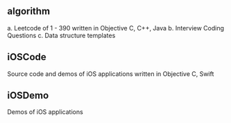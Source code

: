 ## algorithm

a. Leetcode of 1 - 390 written in Objective C, C++, Java
b. Interview Coding Questions
c. Data structure templates

## iOSCode

Source code and demos of iOS applications written in Objective C, Swift

## iOSDemo

Demos of iOS applications
